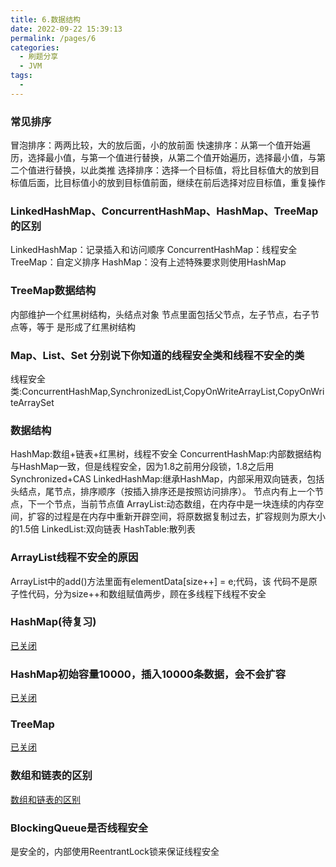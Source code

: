 ```yaml
---
title: 6.数据结构
date: 2022-09-22 15:39:13
permalink: /pages/6
categories:
  - 刷题分享
  - JVM
tags:
  - 
---
```


### 常见排序
冒泡排序：两两比较，大的放后面，小的放前面
快速排序：从第一个值开始遍历，选择最小值，与第一个值进行替换，从第二个值开始遍历，选择最小值，与第二个值进行替换，以此类推
选择排序：选择一个目标值，将比目标值大的放到目标值后面，比目标值小的放到目标值前面，继续在前后选择对应目标值，重复操作
### LinkedHashMap、ConcurrentHashMap、HashMap、TreeMap的区别
LinkedHashMap：记录插入和访问顺序
ConcurrentHashMap：线程安全
TreeMap：自定义排序
HashMap：没有上述特殊要求则使用HashMap
### TreeMap数据结构
内部维护一个红黑树结构，头结点对象
节点里面包括父节点，左子节点，右子节点等，等于
是形成了红黑树结构
### Map、List、Set 分别说下你知道的线程安全类和线程不安全的类
线程安全类:ConcurrentHashMap,SynchronizedList,CopyOnWriteArrayList,CopyOnWriteArraySet
### 数据结构
HashMap:数组+链表+红黑树，线程不安全
ConcurrentHashMap:内部数据结构与HashMap一致，但是线程安全，因为1.8之前用分段锁，1.8之后用Synchronized+CAS
LinkedHashMap:继承HashMap，内部采用双向链表，包括头结点，尾节点，排序顺序（按插入排序还是按照访问排序）。
节点内有上一个节点，下一个节点，当前节点值
ArrayList:动态数组，在内存中是一块连续的内存空间，扩容的过程是在内存中重新开辟空间，将原数据复制过去，扩容规则为原大小的1.5倍
LinkedList:双向链表
HashTable:散列表
### ArrayList线程不安全的原因
ArrayList中的add()方法里面有elementData[size++] = e;代码，该
代码不是原子性代码，分为size++和数组赋值两步，顾在多线程下线程不安全


### HashMap(待复习)
[已关闭](http://www.hzyandzgx.com/article/1593334711)
### HashMap初始容量10000，插入10000条数据，会不会扩容
[已关闭](https://blog.csdn.net/WhyLW/article/details/103377594)
### TreeMap
[已关闭](https://blog.csdn.net/zhuhao717/article/details/47444763)
### 数组和链表的区别
[数组和链表的区别](https://blog.csdn.net/qq_25806863/article/details/70607204)

### BlockingQueue是否线程安全
是安全的，内部使用ReentrantLock锁来保证线程安全









